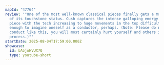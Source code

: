 ```yaml
---
mapId: "47764"
review: '"One of the most well-known classical pieces finally gets a map worthy
  of its touchstone status. Cush captures the intense galloping energy of this
  piece with the tech increasing to huge movements in the top difficulty -
  enough to imagine oneself as a conductor, perhaps. (Note: Please do not
  conduct like this, you will most certainly hurt yourself and others in the
  process.)"'
startDate: 2025-08-04T17:59:00.000Z
showcase:
  id: bA5joHVUX7Q
  type: youtube-short
---
```

